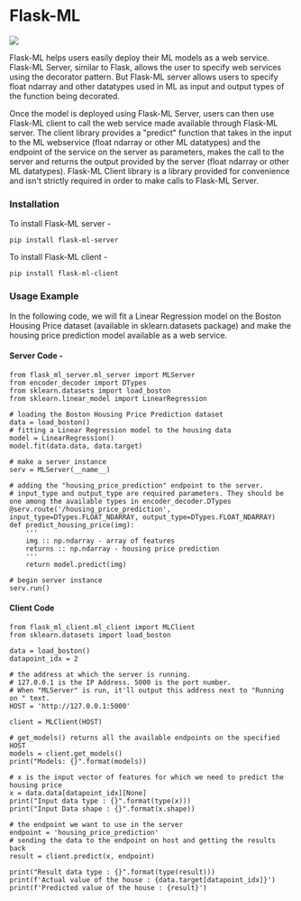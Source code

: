 # Flask-ML
![](https://img.shields.io/badge/license-MIT-blue.svg?style=flat-square)

Flask-ML helps users easily deploy their ML models as a web service. Flask-ML Server, similar to Flask, allows the user to specify web services using the decorator pattern. But Flask-ML server allows users to specify float ndarray and other datatypes used in ML as input and output types of the function being decorated. 

Once the model is deployed using Flask-ML Server, users can then use Flask-ML client to call the web service made available through Flask-ML server. The client library provides a "predict" function that takes in the input to the ML webservice (float ndarray or other ML datatypes) and the endpoint of the service on the server as parameters, makes the call to the server and returns the output provided by the server (float ndarray or other ML datatypes). Flask-ML Client library is a library provided for convenience and isn't strictly required in order to make calls to Flask-ML Server. 

### Installation

To install Flask-ML server -
```
pip install flask-ml-server
```

To install Flask-ML client - 
```
pip install flask-ml-client
```

### Usage Example

In the following code, we will fit a Linear Regression model on the Boston Housing Price dataset (available in sklearn.datasets package) and make the housing price prediction model available as a web service.

#### Server Code - 

```Python3
from flask_ml_server.ml_server import MLServer
from encoder_decoder import DTypes
from sklearn.datasets import load_boston
from sklearn.linear_model import LinearRegression

# loading the Boston Housing Price Prediction dataset
data = load_boston()
# fitting a Linear Regression model to the housing data
model = LinearRegression()
model.fit(data.data, data.target)

# make a server instance
serv = MLServer(__name__)

# adding the "housing_price_prediction" endpoint to the server. 
# input_type and output_type are required parameters. They should be one among the available types in encoder_decoder.DTypes
@serv.route('/housing_price_prediction', input_type=DTypes.FLOAT_NDARRAY, output_type=DTypes.FLOAT_NDARRAY)
def predict_housing_price(img):
    '''
    img :: np.ndarray - array of features
    returns :: np.ndarray - housing price prediction
    '''
    return model.predict(img)

# begin server instance
serv.run()
```

#### Client Code
```Python3
from flask_ml_client.ml_client import MLClient
from sklearn.datasets import load_boston

data = load_boston()
datapoint_idx = 2

# the address at which the server is running.
# 127.0.0.1 is the IP Address. 5000 is the port number. 
# When "MLServer" is run, it'll output this address next to "Running on " text.
HOST = 'http://127.0.0.1:5000'

client = MLClient(HOST)

# get_models() returns all the available endpoints on the specified HOST
models = client.get_models()
print("Models: {}".format(models))

# x is the input vector of features for which we need to predict the housing price
x = data.data[datapoint_idx][None]
print("Input data type : {}".format(type(x)))
print("Input Data shape : {}".format(x.shape))

# the endpoint we want to use in the server
endpoint = 'housing_price_prediction'
# sending the data to the endpoint on host and getting the results back
result = client.predict(x, endpoint)

print("Result data type : {}".format(type(result)))
print(f'Actual value of the house : {data.target[datapoint_idx]}')
print(f'Predicted value of the house : {result}')
```
